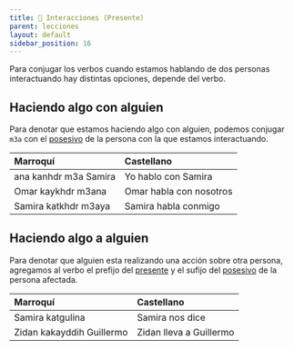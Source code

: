 ```yaml
---
title: 📖 Interacciones (Presente)
parent: lecciones
layout: default
sidebar_position: 16
---
```


Para conjugar los verbos cuando estamos hablando de dos personas interactuando hay distintas opciones, depende del verbo.


## Haciendo algo con alguien

Para denotar que estamos haciendo algo con alguien, podemos conjugar `m3a` con el [posesivo](./posesivos-I.md) de la persona con la que estamos interactuando.

| Marroquí              | Castellano              |
|:----------------------|:------------------------|
| ana kanhdr m3a Samira | Yo hablo con Samira     |
| Omar kaykhdr m3ana    | Omar habla con nosotros |
| Samira katkhdr m3aya  | Samira habla conmigo    |


## Haciendo algo a alguien

Para denotar que alguien esta realizando una acción sobre otra persona, agregamos al verbo el prefijo del
[presente](./2.0-presente.md) y el sufijo del [posesivo](./posesivos-I.md) de la persona afectada.

| Marroquí                  | Castellano              |
|:--------------------------|:------------------------|
| Samira katgulina          | Samira nos dice         |
| Zidan kakayddih Guillermo | Zidan lleva a Guillermo |
